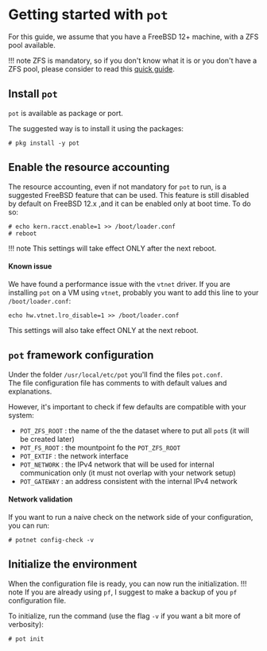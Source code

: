 # Getting started with `pot`

For this guide, we assume that you have a FreeBSD 12+ machine, with a ZFS pool available.

!!! note
    ZFS is mandatory, so if you don't know what it is or you don't have a ZFS pool, please consider to read this [quick guide](https://www.freebsd.org/doc/handbook/zfs-quickstart.html).

## Install `pot`
`pot` is available as package or port.

The suggested way is to install it using the packages:
```console
# pkg install -y pot
```
## Enable the resource accounting
The resource accounting, even if not mandatory for `pot` to run, is a suggested FreeBSD feature that can be used.
This feature is still disabled by default on FreeBSD 12.x ,and it can be enabled only at boot time.
To do so:
```console
# echo kern.racct.enable=1 >> /boot/loader.conf
# reboot
```
!!! note
    This settings will take effect ONLY after the next reboot.

#### Known issue
We have found a performance issue with the `vtnet` driver.
If you are installing `pot` on a VM using `vtnet`, probably you want to add this line to your `/boot/loader.conf`:
```console
echo hw.vtnet.lro_disable=1 >> /boot/loader.conf
```
This settings will also take effect ONLY at the next reboot.

## `pot` framework configuration

Under the folder `/usr/local/etc/pot` you'll find the files `pot.conf`.  
The file configuration file has comments to with default values and explanations.

However,  it's important to check if few defaults are compatible with your system: 
* `POT_ZFS_ROOT` : the name of the the dataset where to put all `pot`s (it will be created later)
* `POT_FS_ROOT` : the mountpoint fo the `POT_ZFS_ROOT`
* `POT_EXTIF` : the network interface
* `POT_NETWORK` : the IPv4 network that will be used for internal communication only (it must not overlap with your network setup)
* `POT_GATEWAY` : an address consistent with the internal IPv4 network 

#### Network validation
If you want to run a naive check on the network side of your configuration, you can run:

```console
# potnet config-check -v
```

## Initialize the environment
When the configuration file is ready, you can now run the initialization.
!!! note
    If you are already using `pf`, I suggest to make a backup of you `pf` configuration file.

To initialize, run the command (use the flag `-v` if you want a bit more of verbosity):
```console
# pot init
```
